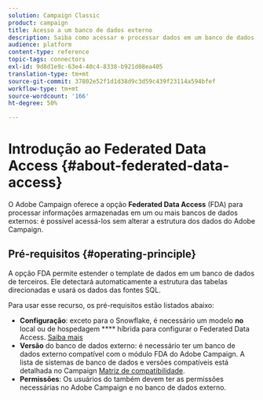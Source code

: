 ```yaml
---
solution: Campaign Classic
product: campaign
title: Acesso a um banco de dados externo
description: Saiba como acessar e processar dados em um banco de dados externo
audience: platform
content-type: reference
topic-tags: connectors
exl-id: 9d8d1e9c-63e4-40c4-8338-b921d08ea405
translation-type: tm+mt
source-git-commit: 37802e52f1d1d38d9c3d59c439f23114a594bfef
workflow-type: tm+mt
source-wordcount: '166'
ht-degree: 50%

---
```


# Introdução ao Federated Data Access {#about-federated-data-access}

O Adobe Campaign oferece a opção **Federated Data Access** (FDA) para processar informações armazenadas em um ou mais bancos de dados externos: é possível acessá-los sem alterar a estrutura dos dados do Adobe Campaign.

## Pré-requisitos {#operating-principle}

A opção FDA permite estender o template de dados em um banco de dados de terceiros. Ele detectará automaticamente a estrutura das tabelas direcionadas e usará os dados das fontes SQL.

Para usar esse recurso, os pré-requisitos estão listados abaixo:

* **Configuração**: exceto para o Snowflake, é necessário um modelo  **no** local ou de hospedagem  **** híbrida para configurar o Federated Data Access. [Saiba mais](../../installation/using/hosting-models.md)
* **Versão** do banco de dados externo: é necessário ter um banco de dados externo compatível com o módulo FDA do Adobe Campaign. A lista de sistemas de banco de dados e versões compatíveis está detalhada no Campaign [Matriz de compatibilidade](../../rn/using/compatibility-matrix.md#FederatedDataAccessFDA).
* **Permissões**: Os usuários do também devem ter as permissões  [ ](../../installation/using/remote-database-access-rights.md) necessárias no Adobe Campaign e no banco de dados externo.

